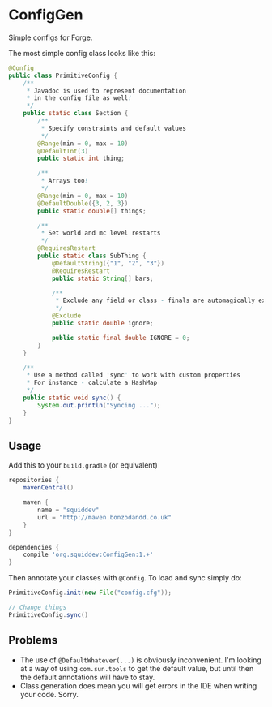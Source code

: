 # ConfigGen
Simple configs for Forge.

The most simple config class looks like this:
```java
@Config
public class PrimitiveConfig {
	/**
	 * Javadoc is used to represent documentation
	 * in the config file as well!
	 */
	public static class Section {
		/**
		 * Specify constraints and default values
		 */
		@Range(min = 0, max = 10)
		@DefaultInt(3)
		public static int thing;

		/**
		 * Arrays too!
		 */
		@Range(min = 0, max = 10)
		@DefaultDouble({3, 2, 3})
		public static double[] things;

		/**
		 * Set world and mc level restarts
		 */
		@RequiresRestart
		public static class SubThing {
			@DefaultString({"1", "2", "3"})
			@RequiresRestart
			public static String[] bars;

			/**
			 * Exclude any field or class - finals are automagically excluded.
			 */
			@Exclude
			public static double ignore;

			public static final double IGNORE = 0;
		}
	}

	/**
	 * Use a method called 'sync' to work with custom properties
	 * For instance - calculate a HashMap
	 */
	public static void sync() {
		System.out.println("Syncing ...");
	}
}
```

## Usage
Add this to your `build.gradle` (or equivalent)
```groovy
repositories {
	mavenCentral()

	maven {
		name = "squiddev"
		url = "http://maven.bonzodandd.co.uk"
	}
}

dependencies {
	compile 'org.squiddev:ConfigGen:1.+'
}
```

Then annotate your classes with `@Config`. To load and sync simply do:

```java
PrimitiveConfig.init(new File("config.cfg"));

// Change things
PrimitiveConfig.sync()
```

## Problems
 - The use of `@DefaultWhatever(...)` is obviously inconvenient. I'm looking at a way of using `com.sun.tools` to get the default
   value, but until then the default annotations will have to stay.
 - Class generation does mean you will get errors in the IDE when writing your code. Sorry.

